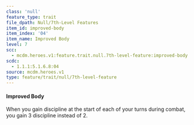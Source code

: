 ```yaml
---
class: 'null'
feature_type: trait
file_dpath: Null/7th-Level Features
item_id: improved-body
item_index: '04'
item_name: Improved Body
level: 7
scc:
  - mcdm.heroes.v1:feature.trait.null.7th-level-feature:improved-body
scdc:
  - 1.1.1:5.1.6.8:04
source: mcdm.heroes.v1
type: feature/trait/null/7th-level-feature
---
```


#### Improved Body

When you gain discipline at the start of each of your turns during combat, you gain 3 discipline instead of 2.
